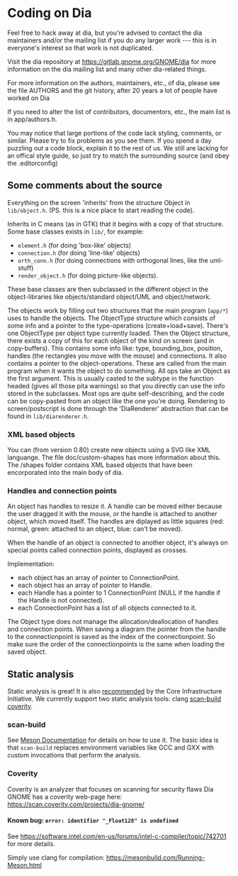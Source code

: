 # Coding on Dia

Feel free to hack away at dia, but you're advised to contact
the dia maintainers and/or the mailing list if you do any
larger work --- this is in everyone's interest so that work is
not duplicated.

Visit the dia repository at https://gitlab.gnome.org/GNOME/dia
for more information on the dia mailing list and many other
dia-related things.

For more information on the authors, maintainers, etc., of dia,
please see the file AUTHORS and the git history, after 20 years a lot of people have worked on Dia

If you need to alter the list of contributors, documentors,
etc., the main list is in app/authors.h.

You may notice that large portions of the code lack styling, comments, or similar.
Please try to fix problems as you see them.  If you spend a day puzzling out a code block,
explain it to the rest of us.  We still are lacking for an offical style guide, so just
try to match the surrounding source (and obey the .editorconfig)

## Some comments about the source
Everything on the screen 'inherits' from the structure Object
in `lib/object.h`. (PS. this is a nice place to start reading the code).

Inherits in C means (as in GTK) that it begins with a copy of that structure.
Some base classes exists in `lib/`, for example:

- `element.h` (for doing 'box-like' objects)
- `connection.h` (for doing 'line-like' objects)
- `orth_conn.h` (for doing connections with orthogonal lines, like the uml-stuff)
- `render_object.h` (for doing picture-like objects).

These base classes are then subclassed in the different object in the
object-libraries like objects/standard object/UML and object/network.

The objects work by filling out two structures that the main program (`app/*`)
uses to handle the objects. The ObjectType structure which consists of some
info and a pointer to the type-operations (create+load+save). There's one
ObjectType per object type currently loaded. Then the Object structure, there
exists a copy of this for each object of the kind on screen (and in
copy-buffers). This contains some info like: type, bounding_box, position,
handles (the rectangles you move with the mouse) and connections. It also
contains a pointer to the object-operations. These are called from the main
program when it wants the object to do something. All ops take an Object as
the first argument. This is usually casted to the subtype in the function
headed (gives all those pita warnings) so that you directly can use the info
stored in the subclasses. Most ops are quite self-describing, and the code can
be copy-pasted from an object like the one you're doing. Rendering to
screen/postscript is done through the 'DiaRenderer' abstraction that can be found
in `lib/diarenderer.h`.

### XML based objects
You can (from version 0.80) create new objects using a SVG like XML languange.
The file doc/custom-shapes has more information about this.  
The /shapes folder contains XML based objects that have been encorporated into 
the main body of dia.

### Handles and connection points
An object has handles to resize it. A handle can be moved either because
the user dragged it with the mouse, or the handle is attached to another
object, which moved itself. The handles are diplayed as little squares
(red: normal, green: attached to an object, blue: can't be moved).

When the handle of an object is connected to another object, it's always
on special points called connection points, displayed as crosses.

Implementation:

- each object has an array of pointer to ConnectionPoint.
- each object has an array of pointer to Handle.
- each Handle has a pointer to 1 ConnectionPoint (NULL if the handle if
the Handle is not connected).
- each ConnectionPoint has a list of all objects connected to it.

The Object type does not manage the allocation/deallocation of handles and
connection points. When saving a diagram the pointer from the handle to
the connectionpoint is saved as the index of the connectionpoint. So make
sure the order of the connectionpoints is the same when loading the saved
object.

## Static analysis

Static analysis is great!
It is also [recommended](https://github.com/coreinfrastructure/best-practices-badge/blob/master/doc/criteria.md#static_analysis) by the Core Infrastructure Initiative.
We currently support two static analysis tools: clang [scan-build](http://clang-analyzer.llvm.org/scan-build) [coverity](https://scan.coverity.com/).

### scan-build

See [Meson Documentation](https://mesonbuild.com/Using-multiple-build-directories.html#specialized-uses)
for details on how to use it.  The basic idea is that `scan-build` replaces
environment variables like GCC and GXX with custom invocations that perform
the analysis.

### Coverity

Coverity is an analyzer that focuses on scanning for security flaws
Dia GNOME has a coverity web-page here: https://scan.coverity.com/projects/dia-gnome/

#### Known bug: `error: identifier "_Float128" is undefined`
See https://software.intel.com/en-us/forums/intel-c-compiler/topic/742701 for more details.

Simply use clang for compilation: https://mesonbuild.com/Running-Meson.html
